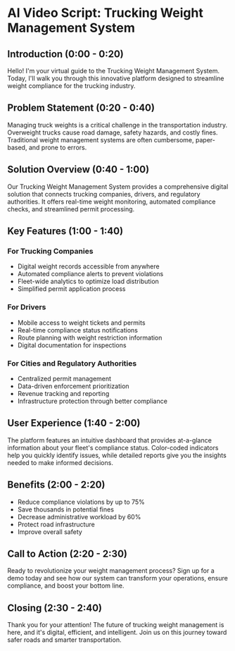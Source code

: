 <!--

 * Copyright (c) 2025 Cargo Scale Pro Inc. All Rights Reserved.
 * 
 * PROPRIETARY AND CONFIDENTIAL
 * 
 * This file is part of the Cargo Scale Pro Inc Weight Management System.
 * Unauthorized copying of this file, via any medium is strictly prohibited.
 * 
 * This file contains proprietary and confidential information of 
 * Cargo Scale Pro Inc and may not be copied, distributed, or used
 * in any way without explicit written permission.
 

-->

# AI Video Script: Trucking Weight Management System

## Introduction (0:00 - 0:20)
Hello! I'm your virtual guide to the Trucking Weight Management System. Today, I'll walk you through this innovative platform designed to streamline weight compliance for the trucking industry.

## Problem Statement (0:20 - 0:40)
Managing truck weights is a critical challenge in the transportation industry. Overweight trucks cause road damage, safety hazards, and costly fines. Traditional weight management systems are often cumbersome, paper-based, and prone to errors.

## Solution Overview (0:40 - 1:00)
Our Trucking Weight Management System provides a comprehensive digital solution that connects trucking companies, drivers, and regulatory authorities. It offers real-time weight monitoring, automated compliance checks, and streamlined permit processing.

## Key Features (1:00 - 1:40)

### For Trucking Companies
- Digital weight records accessible from anywhere
- Automated compliance alerts to prevent violations
- Fleet-wide analytics to optimize load distribution
- Simplified permit application process

### For Drivers
- Mobile access to weight tickets and permits
- Real-time compliance status notifications
- Route planning with weight restriction information
- Digital documentation for inspections

### For Cities and Regulatory Authorities
- Centralized permit management
- Data-driven enforcement prioritization
- Revenue tracking and reporting
- Infrastructure protection through better compliance

## User Experience (1:40 - 2:00)
The platform features an intuitive dashboard that provides at-a-glance information about your fleet's compliance status. Color-coded indicators help you quickly identify issues, while detailed reports give you the insights needed to make informed decisions.

## Benefits (2:00 - 2:20)
- Reduce compliance violations by up to 75%
- Save thousands in potential fines
- Decrease administrative workload by 60%
- Protect road infrastructure
- Improve overall safety

## Call to Action (2:20 - 2:30)
Ready to revolutionize your weight management process? Sign up for a demo today and see how our system can transform your operations, ensure compliance, and boost your bottom line.

## Closing (2:30 - 2:40)
Thank you for your attention! The future of trucking weight management is here, and it's digital, efficient, and intelligent. Join us on this journey toward safer roads and smarter transportation.
